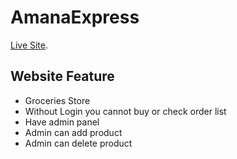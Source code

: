 # AmanaExpress 

[Live Site](https://amanaexpress-c342c.web.app/home).

## Website Feature
* Groceries Store
* Without Login you cannot buy or check order list
* Have admin panel 
* Admin can add product
* Admin can delete product

